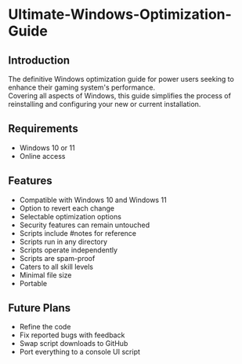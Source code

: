# Ultimate-Windows-Optimization-Guide

## Introduction
The definitive Windows optimization guide for power users seeking to enhance their gaming system's performance. <br> Covering all aspects of Windows, this guide simplifies the process of reinstalling and configuring your new or current installation.

## Requirements
- Windows 10 or 11
- Online access

## Features
- Compatible with Windows 10 and Windows 11
- Option to revert each change
- Selectable optimization options
- Security features can remain untouched
- Scripts include #notes for reference
- Scripts run in any directory
- Scripts operate independently
- Scripts are spam-proof
- Caters to all skill levels
- Minimal file size
- Portable

## Future Plans
- Refine the code
- Fix reported bugs with feedback
- Swap script downloads to GitHub
- Port everything to a console UI script
